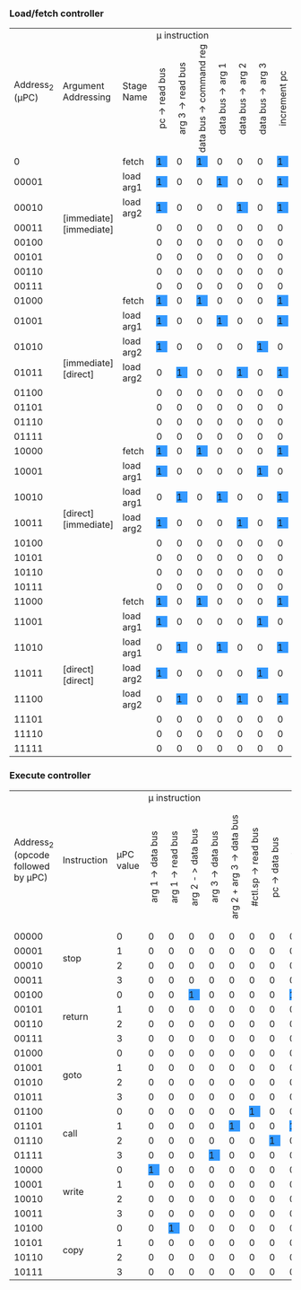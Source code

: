 <style>
.rotate {
  writing-mode: vertical-rl;
  text-orientation: mixed;
  transform: rotate(180deg);
}

.one {
  background: #3399FF;
}
</style>

### Load/fetch controller
<table>
  <tr>
    <td rowspan="2">Address<sub>2</sub> (&micro;PC)</td>
    <td rowspan="2">Argument Addressing</td>
    <td rowspan="2">Stage Name</td>
    <td colspan="8">&micro; instruction</td>
  </tr>
  <tr>
    <td><div class="rotate">pc -> read bus</div></td>
    <td><div class="rotate">arg 3 -> read bus</div></td>
    <td><div class="rotate">data bus -> command reg</div></td>
    <td><div class="rotate">data bus -> arg 1</div></td>
    <td><div class="rotate">data bus -> arg 2</div></td>
    <td><div class="rotate">data bus -> arg 3</div></td>
    <td><div class="rotate">increment pc</div></td>
    <td><div class="rotate">increment mode</div></td>
  </tr>
  <tr>
    <td>0</td>
    <td rowspan="8">[immediate][immediate]</td>
    <td>fetch</td>
    <td><div class="one">1</div></td>
    <td>0</td>
    <td><div class="one">1</div></td>
    <td>0</td>
    <td>0</td>
    <td>0</td>
    <td><div class="one">1</div></td>
    <td>0</td>
  </tr>
  <tr>
    <td>00001</td>
    <td>load arg1</td>
    <td><div class="one">1</div></td>
    <td>0</td>
    <td>0</td>
    <td><div class="one">1</div></td>
    <td>0</td>
    <td>0</td>
    <td><div class="one">1</div></td>
    <td>0</td>
  </tr>
  <tr>
    <td>00010</td>
    <td>load arg2</td>
    <td><div class="one">1</div></td>
    <td>0</td>
    <td>0</td>
    <td>0</td>
    <td><div class="one">1</div></td>
    <td>0</td>
    <td><div class="one">1</div></td>
    <td><div class="one">1</div></td>
  </tr>
  <tr>
    <td>00011</td>
    <td></td>
    <td>0</td>
    <td>0</td>
    <td>0</td>
    <td>0</td>
    <td>0</td>
    <td>0</td>
    <td>0</td>
    <td>0</td>
  </tr>
  <tr>
    <td>00100</td>
    <td></td>
    <td>0</td>
    <td>0</td>
    <td>0</td>
    <td>0</td>
    <td>0</td>
    <td>0</td>
    <td>0</td>
    <td>0</td>
  </tr>
  <tr>
    <td>00101</td>
    <td></td>
    <td>0</td>
    <td>0</td>
    <td>0</td>
    <td>0</td>
    <td>0</td>
    <td>0</td>
    <td>0</td>
    <td>0</td>
  </tr>
  <tr>
    <td>00110</td>
    <td></td>
    <td>0</td>
    <td>0</td>
    <td>0</td>
    <td>0</td>
    <td>0</td>
    <td>0</td>
    <td>0</td>
    <td>0</td>
  </tr>
  <tr>
    <td>00111</td>
    <td></td>
    <td>0</td>
    <td>0</td>
    <td>0</td>
    <td>0</td>
    <td>0</td>
    <td>0</td>
    <td>0</td>
    <td>0</td>
  </tr>
  <tr>
    <td>01000</td>
    <td rowspan="8">[immediate][direct]</td>
    <td>fetch</td>
    <td><div class="one">1</div></td>
    <td>0</td>
    <td><div class="one">1</div></td>
    <td>0</td>
    <td>0</td>
    <td>0</td>
    <td><div class="one">1</div></td>
    <td>0</td>
  </tr>
  <tr>
    <td>01001</td>
    <td>load arg1</td>
    <td><div class="one">1</div></td>
    <td>0</td>
    <td>0</td>
    <td><div class="one">1</div></td>
    <td>0</td>
    <td>0</td>
    <td><div class="one">1</div></td>
    <td>0</td>
  </tr>
  <tr>
    <td>01010</td>
    <td>load arg2</td>
    <td><div class="one">1</div></td>
    <td>0</td>
    <td>0</td>
    <td>0</td>
    <td>0</td>
    <td><div class="one">1</div></td>
    <td>0</td>
    <td>0</td>
  </tr>
  <tr>
    <td>01011</td>
    <td>load arg2</td>
    <td>0</td>
    <td><div class="one">1</div></td>
    <td>0</td>
    <td>0</td>
    <td><div class="one">1</div></td>
    <td>0</td>
    <td><div class="one">1</div></td>
    <td><div class="one">1</div></td>
  </tr>
  <tr>
    <td>01100</td>
    <td></td>
    <td>0</td>
    <td>0</td>
    <td>0</td>
    <td>0</td>
    <td>0</td>
    <td>0</td>
    <td>0</td>
    <td>0</td>
  </tr>
  <tr>
    <td>01101</td>
    <td></td>
    <td>0</td>
    <td>0</td>
    <td>0</td>
    <td>0</td>
    <td>0</td>
    <td>0</td>
    <td>0</td>
    <td>0</td>
  </tr>
  <tr>
    <td>01110</td>
    <td></td>
    <td>0</td>
    <td>0</td>
    <td>0</td>
    <td>0</td>
    <td>0</td>
    <td>0</td>
    <td>0</td>
    <td>0</td>
  </tr>
  <tr>
    <td>01111</td>
    <td></td>
    <td>0</td>
    <td>0</td>
    <td>0</td>
    <td>0</td>
    <td>0</td>
    <td>0</td>
    <td>0</td>
    <td>0</td>
  </tr>
  <tr>
    <td>10000</td>
    <td rowspan="8">[direct][immediate]</td>
    <td>fetch</td>
    <td><div class="one">1</div></td>
    <td>0</td>
    <td><div class="one">1</div></td>
    <td>0</td>
    <td>0</td>
    <td>0</td>
    <td><div class="one">1</div></td>
    <td>0</td>
  </tr>
  <tr>
    <td>10001</td>
    <td>load arg1</td>
    <td><div class="one">1</div></td>
    <td>0</td>
    <td>0</td>
    <td>0</td>
    <td>0</td>
    <td><div class="one">1</div></td>
    <td>0</td>
    <td>0</td>
  </tr>
  <tr>
    <td>10010</td>
    <td>load arg1</td>
    <td>0</td>
    <td><div class="one">1</div></td>
    <td>0</td>
    <td><div class="one">1</div></td>
    <td>0</td>
    <td>0</td>
    <td><div class="one">1</div></td>
    <td>0</td>
  </tr>
  <tr>
    <td>10011</td>
    <td>load arg2</td>
    <td><div class="one">1</div></td>
    <td>0</td>
    <td>0</td>
    <td>0</td>
    <td><div class="one">1</div></td>
    <td>0</td>
    <td><div class="one">1</div></td>
    <td><div class="one">1</div></td>
  </tr>
  <tr>
    <td>10100</td>
    <td></td>
    <td>0</td>
    <td>0</td>
    <td>0</td>
    <td>0</td>
    <td>0</td>
    <td>0</td>
    <td>0</td>
    <td>0</td>
  </tr>
  <tr>
    <td>10101</td>
    <td></td>
    <td>0</td>
    <td>0</td>
    <td>0</td>
    <td>0</td>
    <td>0</td>
    <td>0</td>
    <td>0</td>
    <td>0</td>
  </tr>
  <tr>
    <td>10110</td>
    <td></td>
    <td>0</td>
    <td>0</td>
    <td>0</td>
    <td>0</td>
    <td>0</td>
    <td>0</td>
    <td>0</td>
    <td>0</td>
  </tr>
  <tr>
    <td>10111</td>
    <td></td>
    <td>0</td>
    <td>0</td>
    <td>0</td>
    <td>0</td>
    <td>0</td>
    <td>0</td>
    <td>0</td>
    <td>0</td>
  </tr>
  <tr>
    <td>11000</td>
    <td rowspan="8">[direct][direct]</td>
    <td>fetch</td>
    <td><div class="one">1</div></td>
    <td>0</td>
    <td><div class="one">1</div></td>
    <td>0</td>
    <td>0</td>
    <td>0</td>
    <td><div class="one">1</div></td>
    <td>0</td>
  </tr>
  <tr>
    <td>11001</td>
    <td>load arg1</td>
    <td><div class="one">1</div></td>
    <td>0</td>
    <td>0</td>
    <td>0</td>
    <td>0</td>
    <td><div class="one">1</div></td>
    <td>0</td>
    <td>0</td>
  </tr>
  <tr>
    <td>11010</td>
    <td>load arg1</td>
    <td>0</td>
    <td><div class="one">1</div></td>
    <td>0</td>
    <td><div class="one">1</div></td>
    <td>0</td>
    <td>0</td>
    <td><div class="one">1</div></td>
    <td>0</td>
  </tr>
  <tr>
    <td>11011</td>
    <td>load arg2</td>
    <td><div class="one">1</div></td>
    <td>0</td>
    <td>0</td>
    <td>0</td>
    <td>0</td>
    <td><div class="one">1</div></td>
    <td>0</td>
    <td>0</td>
  </tr>
  <tr>
    <td>11100</td>
    <td>load arg2</td>
    <td>0</td>
    <td><div class="one">1</div></td>
    <td>0</td>
    <td>0</td>
    <td><div class="one">1</div></td>
    <td>0</td>
    <td><div class="one">1</div></td>
    <td><div class="one">1</div></td>
  </tr>
  <tr>
    <td>11101</td>
    <td></td>
    <td>0</td>
    <td>0</td>
    <td>0</td>
    <td>0</td>
    <td>0</td>
    <td>0</td>
    <td>0</td>
    <td>0</td>
  </tr>
  <tr>
    <td>11110</td>
    <td></td>
    <td>0</td>
    <td>0</td>
    <td>0</td>
    <td>0</td>
    <td>0</td>
    <td>0</td>
    <td>0</td>
    <td>0</td>
  </tr>
  <tr>
    <td>11111</td>
    <td></td>
    <td>0</td>
    <td>0</td>
    <td>0</td>
    <td>0</td>
    <td>0</td>
    <td>0</td>
    <td>0</td>
    <td>0</td>
  </tr>
</table>

### Execute controller
<table>
  <tr>
    <td rowspan="2">Address<sub>2</sub> (opcode followed by &micro;PC)</td>
    <td rowspan="2">Instruction</td>
    <td rowspan="2">&micro;PC value</td>
    <td colspan="16">&micro; instruction</td>
  </tr>
  <tr>
    <td><div class="rotate">arg 1 -> data bus</div></td>
    <td><div class="rotate">arg 1 -> read bus</div></td>
    <td><div class="rotate">arg 2 - > data bus</div></td>
    <td><div class="rotate">arg 3 -> data bus</div></td>
    <td><div class="rotate">arg 2 + arg 3 -> data bus</div></td>
    <td><div class="rotate">#ctl.sp -> read bus</div></td>
    <td><div class="rotate">pc -> data bus</div></td>
    <td><div class="rotate">#ctl.sp -> write bus</div></td>
    <td><div class="rotate">#stack.0 -> write bus</div></td>
    <td><div class="rotate">#stack.1 -> write bus</div></td>
    <td><div class="rotate">arg 2 -> write bus</div></td>
    <td><div class="rotate">data bus -> arg 3</div></td>
    <td><div class="rotate">arg 1 -> pc [if arg 2 LSB = 0]</div></td>
    <td><div class="rotate">arg 1 -> pc</div></td>
    <td><div class="rotate">stop clock</div></td>
    <td><div class="rotate">increment mode</div></td>
  </tr>
  <tr>
    <td>00000</td>
    <td rowspan="4">stop</td>
    <td>0</td>
    <td>0</td>
    <td>0</td>
    <td>0</td>
    <td>0</td>
    <td>0</td>
    <td>0</td>
    <td>0</td>
    <td>0</td>
    <td>0</td>
    <td>0</td>
    <td>0</td>
    <td>0</td>
    <td>0</td>
    <td>0</td>
    <td><div class="one">1</div></td>
    <td><div class="one">1</div></td>
  </tr>
  <tr>
    <td>00001</td>
    <td>1</td>
    <td>0</td>
    <td>0</td>
    <td>0</td>
    <td>0</td>
    <td>0</td>
    <td>0</td>
    <td>0</td>
    <td>0</td>
    <td>0</td>
    <td>0</td>
    <td>0</td>
    <td>0</td>
    <td>0</td>
    <td>0</td>
    <td>0</td>
    <td>0</td>
  </tr>
  <tr>
    <td>00010</td>
    <td>2</td>
    <td>0</td>
    <td>0</td>
    <td>0</td>
    <td>0</td>
    <td>0</td>
    <td>0</td>
    <td>0</td>
    <td>0</td>
    <td>0</td>
    <td>0</td>
    <td>0</td>
    <td>0</td>
    <td>0</td>
    <td>0</td>
    <td>0</td>
    <td>0</td>
  </tr>
  <tr>
    <td>00011</td>
    <td>3</td>
    <td>0</td>
    <td>0</td>
    <td>0</td>
    <td>0</td>
    <td>0</td>
    <td>0</td>
    <td>0</td>
    <td>0</td>
    <td>0</td>
    <td>0</td>
    <td>0</td>
    <td>0</td>
    <td>0</td>
    <td>0</td>
    <td>0</td>
    <td>0</td>
  </tr>
  <tr>
    <td>00100</td>
    <td rowspan="4">return</td>
    <td>0</td>
    <td>0</td>
    <td>0</td>
    <td><div class="one">1</div></td>
    <td>0</td>
    <td>0</td>
    <td>0</td>
    <td>0</td>
    <td><div class="one">1</div></td>
    <td>0</td>
    <td>0</td>
    <td>0</td>
    <td>0</td>
    <td>0</td>
    <td><div class="one">1</div></td>
    <td>0</td>
    <td><div class="one">1</div></td>
  </tr>
  <tr>
    <td>00101</td>
    <td>1</td>
    <td>0</td>
    <td>0</td>
    <td>0</td>
    <td>0</td>
    <td>0</td>
    <td>0</td>
    <td>0</td>
    <td>0</td>
    <td>0</td>
    <td>0</td>
    <td>0</td>
    <td>0</td>
    <td>0</td>
    <td>0</td>
    <td>0</td>
    <td>0</td>
  </tr>
  <tr>
    <td>00110</td>
    <td>2</td>
    <td>0</td>
    <td>0</td>
    <td>0</td>
    <td>0</td>
    <td>0</td>
    <td>0</td>
    <td>0</td>
    <td>0</td>
    <td>0</td>
    <td>0</td>
    <td>0</td>
    <td>0</td>
    <td>0</td>
    <td>0</td>
    <td>0</td>
    <td>0</td>
  </tr>
  <tr>
    <td>00111</td>
    <td>3</td>
    <td>0</td>
    <td>0</td>
    <td>0</td>
    <td>0</td>
    <td>0</td>
    <td>0</td>
    <td>0</td>
    <td>0</td>
    <td>0</td>
    <td>0</td>
    <td>0</td>
    <td>0</td>
    <td>0</td>
    <td>0</td>
    <td>0</td>
    <td>0</td>
  </tr>
  <tr>
    <td>01000</td>
    <td rowspan="4">goto</td>
    <td>0</td>
    <td>0</td>
    <td>0</td>
    <td>0</td>
    <td>0</td>
    <td>0</td>
    <td>0</td>
    <td>0</td>
    <td>0</td>
    <td>0</td>
    <td>0</td>
    <td>0</td>
    <td>0</td>
    <td><div class="one">1</div></td>
    <td>0</td>
    <td>0</td>
    <td><div class="one">1</div></td>
  </tr>
  <tr>
    <td>01001</td>
    <td>1</td>
    <td>0</td>
    <td>0</td>
    <td>0</td>
    <td>0</td>
    <td>0</td>
    <td>0</td>
    <td>0</td>
    <td>0</td>
    <td>0</td>
    <td>0</td>
    <td>0</td>
    <td>0</td>
    <td>0</td>
    <td>0</td>
    <td>0</td>
    <td>0</td>
  </tr>
  <tr>
    <td>01010</td>
    <td>2</td>
    <td>0</td>
    <td>0</td>
    <td>0</td>
    <td>0</td>
    <td>0</td>
    <td>0</td>
    <td>0</td>
    <td>0</td>
    <td>0</td>
    <td>0</td>
    <td>0</td>
    <td>0</td>
    <td>0</td>
    <td>0</td>
    <td>0</td>
    <td>0</td>
  </tr>
  <tr>
    <td>01011</td>
    <td>3</td>
    <td>0</td>
    <td>0</td>
    <td>0</td>
    <td>0</td>
    <td>0</td>
    <td>0</td>
    <td>0</td>
    <td>0</td>
    <td>0</td>
    <td>0</td>
    <td>0</td>
    <td>0</td>
    <td>0</td>
    <td>0</td>
    <td>0</td>
    <td>0</td>
  </tr>
  <tr>
    <td>01100</td>
    <td rowspan="4">call</td>
    <td>0</td>
    <td>0</td>
    <td>0</td>
    <td>0</td>
    <td>0</td>
    <td>0</td>
    <td><div class="one">1</div></td>
    <td>0</td>
    <td>0</td>
    <td>0</td>
    <td>0</td>
    <td>0</td>
    <td><div class="one">1</div></td>
    <td>0</td>
    <td>0</td>
    <td>0</td>
    <td>0</td>
  </tr>
  <tr>
    <td>01101</td>
    <td>1</td>
    <td>0</td>
    <td>0</td>
    <td>0</td>
    <td>0</td>
    <td><div class="one">1</div></td>
    <td>0</td>
    <td>0</td>
    <td><div class="one">1</div></td>
    <td>0</td>
    <td>0</td>
    <td>0</td>
    <td>0</td>
    <td>0</td>
    <td>0</td>
    <td>0</td>
    <td>0</td>
  </tr>
  <tr>
    <td>01110</td>
    <td>2</td>
    <td>0</td>
    <td>0</td>
    <td>0</td>
    <td>0</td>
    <td>0</td>
    <td>0</td>
    <td><div class="one">1</div></td>
    <td>0</td>
    <td><div class="one">1</div></td>
    <td>0</td>
    <td>0</td>
    <td>0</td>
    <td>0</td>
    <td><div class="one">1</div></td>
    <td>0</td>
    <td>0</td>
  </tr>
  <tr>
    <td>01111</td>
    <td>3</td>
    <td>0</td>
    <td>0</td>
    <td>0</td>
    <td><div class="one">1</div></td>
    <td>0</td>
    <td>0</td>
    <td>0</td>
    <td>0</td>
    <td>0</td>
    <td><div class="one">1</div></td>
    <td>0</td>
    <td>0</td>
    <td>0</td>
    <td>0</td>
    <td>0</td>
    <td><div class="one">1</div></td>
  </tr>
  <tr>
    <td>10000</td>
    <td rowspan="4">write</td>
    <td>0</td>
    <td><div class="one">1</div></td>
    <td>0</td>
    <td>0</td>
    <td>0</td>
    <td>0</td>
    <td>0</td>
    <td>0</td>
    <td>0</td>
    <td>0</td>
    <td>0</td>
    <td><div class="one">1</div></td>
    <td>0</td>
    <td>0</td>
    <td>0</td>
    <td>0</td>
    <td><div class="one">1</div></td>
  </tr>
  <tr>
    <td>10001</td>
    <td>1</td>
    <td>0</td>
    <td>0</td>
    <td>0</td>
    <td>0</td>
    <td>0</td>
    <td>0</td>
    <td>0</td>
    <td>0</td>
    <td>0</td>
    <td>0</td>
    <td>0</td>
    <td>0</td>
    <td>0</td>
    <td>0</td>
    <td>0</td>
    <td>0</td>
  </tr>
  <tr>
    <td>10010</td>
    <td>2</td>
    <td>0</td>
    <td>0</td>
    <td>0</td>
    <td>0</td>
    <td>0</td>
    <td>0</td>
    <td>0</td>
    <td>0</td>
    <td>0</td>
    <td>0</td>
    <td>0</td>
    <td>0</td>
    <td>0</td>
    <td>0</td>
    <td>0</td>
    <td>0</td>
  </tr>
  <tr>
    <td>10011</td>
    <td>3</td>
    <td>0</td>
    <td>0</td>
    <td>0</td>
    <td>0</td>
    <td>0</td>
    <td>0</td>
    <td>0</td>
    <td>0</td>
    <td>0</td>
    <td>0</td>
    <td>0</td>
    <td>0</td>
    <td>0</td>
    <td>0</td>
    <td>0</td>
    <td>0</td>
  </tr>
  <tr>
    <td>10100</td>
    <td rowspan="4">copy</td>
    <td>0</td>
    <td>0</td>
    <td><div class="one">1</div></td>
    <td>0</td>
    <td>0</td>
    <td>0</td>
    <td>0</td>
    <td>0</td>
    <td>0</td>
    <td>0</td>
    <td>0</td>
    <td><div class="one">1</div></td>
    <td>0</td>
    <td>0</td>
    <td>0</td>
    <td>0</td>
    <td><div class="one">1</div></td>
  </tr>
  <tr>
    <td>10101</td>
    <td>1</td>
    <td>0</td>
    <td>0</td>
    <td>0</td>
    <td>0</td>
    <td>0</td>
    <td>0</td>
    <td>0</td>
    <td>0</td>
    <td>0</td>
    <td>0</td>
    <td>0</td>
    <td>0</td>
    <td>0</td>
    <td>0</td>
    <td>0</td>
    <td>0</td>
  </tr>
  <tr>
    <td>10110</td>
    <td>2</td>
    <td>0</td>
    <td>0</td>
    <td>0</td>
    <td>0</td>
    <td>0</td>
    <td>0</td>
    <td>0</td>
    <td>0</td>
    <td>0</td>
    <td>0</td>
    <td>0</td>
    <td>0</td>
    <td>0</td>
    <td>0</td>
    <td>0</td>
    <td>0</td>
  </tr>
  <tr>
    <td>10111</td>
    <td>3</td>
    <td>0</td>
    <td>0</td>
    <td>0</td>
    <td>0</td>
    <td>0</td>
    <td>0</td>
    <td>0</td>
    <td>0</td>
    <td>0</td>
    <td>0</td>
    <td>0</td>
    <td>0</td>
    <td>0</td>
    <td>0</td>
    <td>0</td>
    <td>0</td>
  </tr>
</table>
